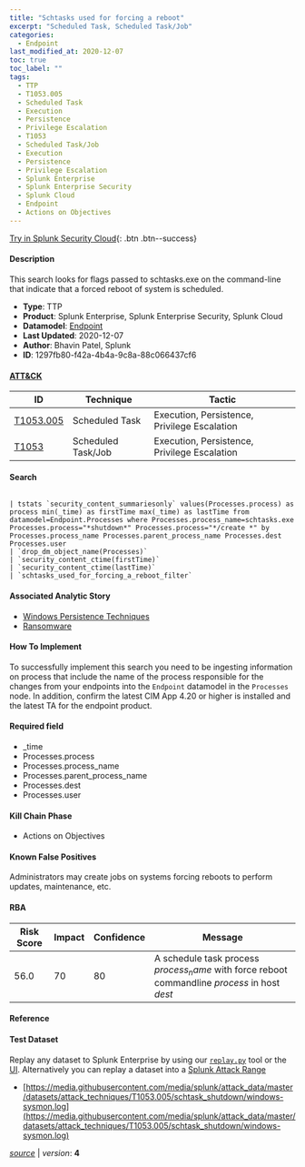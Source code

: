 ```yaml
---
title: "Schtasks used for forcing a reboot"
excerpt: "Scheduled Task, Scheduled Task/Job"
categories:
  - Endpoint
last_modified_at: 2020-12-07
toc: true
toc_label: ""
tags:
  - TTP
  - T1053.005
  - Scheduled Task
  - Execution
  - Persistence
  - Privilege Escalation
  - T1053
  - Scheduled Task/Job
  - Execution
  - Persistence
  - Privilege Escalation
  - Splunk Enterprise
  - Splunk Enterprise Security
  - Splunk Cloud
  - Endpoint
  - Actions on Objectives
---
```




[Try in Splunk Security Cloud](https://www.splunk.com/en_us/cyber-security.html){: .btn .btn--success}

#### Description

This search looks for flags passed to schtasks.exe on the command-line that indicate that a forced reboot of system is scheduled.

- **Type**: TTP
- **Product**: Splunk Enterprise, Splunk Enterprise Security, Splunk Cloud
- **Datamodel**: [Endpoint](https://docs.splunk.com/Documentation/CIM/latest/User/Endpoint)
- **Last Updated**: 2020-12-07
- **Author**: Bhavin Patel, Splunk
- **ID**: 1297fb80-f42a-4b4a-9c8a-88c066437cf6


#### [ATT&CK](https://attack.mitre.org/)

| ID          | Technique   | Tactic      |
| ----------- | ----------- | ----------- |
| [T1053.005](https://attack.mitre.org/techniques/T1053/005/) | Scheduled Task | Execution, Persistence, Privilege Escalation |
| [T1053](https://attack.mitre.org/techniques/T1053/) | Scheduled Task/Job | Execution, Persistence, Privilege Escalation |

#### Search

```

| tstats `security_content_summariesonly` values(Processes.process) as process min(_time) as firstTime max(_time) as lastTime from datamodel=Endpoint.Processes where Processes.process_name=schtasks.exe Processes.process="*shutdown*" Processes.process="*/create *" by Processes.process_name Processes.parent_process_name Processes.dest Processes.user 
| `drop_dm_object_name(Processes)` 
| `security_content_ctime(firstTime)` 
| `security_content_ctime(lastTime)` 
| `schtasks_used_for_forcing_a_reboot_filter`
```

#### Associated Analytic Story
* [Windows Persistence Techniques](/stories/windows_persistence_techniques)
* [Ransomware](/stories/ransomware)


#### How To Implement
To successfully implement this search you need to be ingesting information on process that include the name of the process responsible for the changes from your endpoints into the `Endpoint` datamodel in the `Processes` node. In addition, confirm the latest CIM App 4.20 or higher is installed and the latest TA for the endpoint product.

#### Required field
* _time
* Processes.process
* Processes.process_name
* Processes.parent_process_name
* Processes.dest
* Processes.user


#### Kill Chain Phase
* Actions on Objectives


#### Known False Positives
Administrators may create jobs on systems forcing reboots to perform updates, maintenance, etc.


#### RBA

| Risk Score  | Impact      | Confidence   | Message      |
| ----------- | ----------- |--------------|--------------|
| 56.0 | 70 | 80 | A schedule task process $process_name$ with force reboot commandline $process$ in host $dest$ |




#### Reference


#### Test Dataset
Replay any dataset to Splunk Enterprise by using our [`replay.py`](https://github.com/splunk/attack_data#using-replaypy) tool or the [UI](https://github.com/splunk/attack_data#using-ui).
Alternatively you can replay a dataset into a [Splunk Attack Range](https://github.com/splunk/attack_range#replay-dumps-into-attack-range-splunk-server)

* [https://media.githubusercontent.com/media/splunk/attack_data/master/datasets/attack_techniques/T1053.005/schtask_shutdown/windows-sysmon.log](https://media.githubusercontent.com/media/splunk/attack_data/master/datasets/attack_techniques/T1053.005/schtask_shutdown/windows-sysmon.log)



[*source*](https://github.com/splunk/security_content/tree/develop/detections/endpoint/schtasks_used_for_forcing_a_reboot.yml) \| *version*: **4**